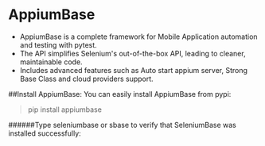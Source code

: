 # AppiumBase
- AppiumBase is a complete framework for Mobile Application automation and testing with pytest.
- The API simplifies Selenium's out-of-the-box API, leading to cleaner, maintainable code.
- Includes advanced features such as Auto start appium server, Strong Base Class and cloud providers support.

##Install AppiumBase:
You can easily install AppiumBase from pypi:
> pip install appiumbase

######Type seleniumbase or sbase to verify that SeleniumBase was installed successfully:
